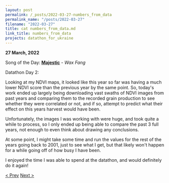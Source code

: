 ```yaml
---
layout: post
permalink: /_posts/2022-03-27-numbers_from_data
permalink_name: "/posts/2022-03-27"
filename: "2022-03-27"
title: cat numbers_from_data.md
link_title: numbers_from_data
projects: datathon_for_ukraine
---
```

**27 March, 2022**

Song of the Day: [**Majestic**](https://youtu.be/4B6E0mijV5A) - *Wax Fang*

Datathon Day 2:

Looking at my NDVI maps, it looked like this year so far was having a much lower NDVI score than the previous year by the same point. So, today's work ended up largely being downloading vast swaths of NDVI images from past years and comparing them to the recorded grain production to see whether they were correlated or not, and if so, attempt to predict what their effect on this years harvest would have been.

Unfortunately, the images I was working with were huge, and took quite a while to process, so I only ended up being able to compare the past 3 full years, not enough to even think about drawing any conclusions.

At some point, I might take some time and run the values for the rest of the years going back to 2001, just to see what I get, but that likely won't happen for a while going off of how busy I have been.

I enjoyed the time I was able to spend at the datathon, and would definitely do it again!

[< Prev](/_posts/2022-03-26-space_farming)    [Next >](/all_caught_up)
